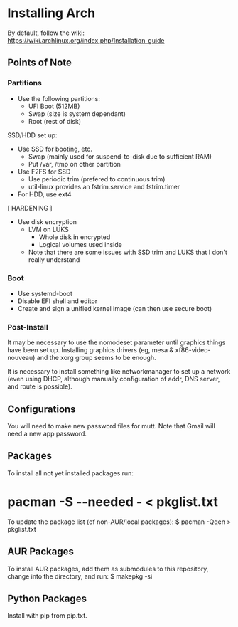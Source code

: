 # Installing Arch

By default, follow the wiki: https://wiki.archlinux.org/index.php/Installation_guide

## Points of Note

### Partitions
* Use the following partitions:
	* UFI Boot (512MB)
	* Swap (size is system dependant)
	* Root (rest of disk)

SSD/HDD set up:
* Use SSD for booting, etc.
	* Swap (mainly used for suspend-to-disk due to sufficient RAM)
	* Put /var, /tmp on other partition
* Use F2FS for SSD
	* Use periodic trim (prefered to continuous trim)
	* util-linux provides an fstrim.service and fstrim.timer
* For HDD, use ext4

[ HARDENING ]
* Use disk encryption
	* LVM on LUKS
		* Whole disk in encrypted
		* Logical volumes used inside
	* Note that there are some issues with SSD trim and LUKS that I don't 
		really understand

### Boot
* Use systemd-boot
* Disable EFI shell and editor
* Create and sign a unified kernel image (can then use secure boot)

### Post-Install

It may be necessary to use the nomodeset parameter until graphics things have 
been set up. Installing graphics drivers (eg, mesa & xf86-video-nouveau) and 
the xorg group seems to be enough.

It is necessary to install something like networkmanager to set up a network 
(even using DHCP, although manually configuration of addr, DNS server, and 
route is possible).


## Configurations
You will need to make new password files for mutt. Note that Gmail will need a 
new app password.


## Packages
To install all not yet installed packages run:
# pacman -S --needed - < pkglist.txt

To update the package list (of non-AUR/local packages):
$  pacman -Qqen > pkglist.txt

## AUR Packages
To install AUR packages, add them as submodules to this repository, change 
into the directory, and run:
$ makepkg -si

## Python Packages
Install with pip from pip.txt.


